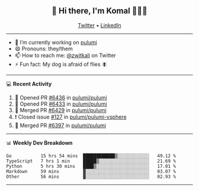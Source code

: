 <h2 align="center"> 👋 Hi there, I'm Komal 🧑🏾‍💻 </h2>
<p align="center">
    <a href="https://twitter.com/zwitkali">Twitter</a> •
    <a href="https://www.linkedin.com/in/komal-ali/">LinkedIn</a>
</p>

--------

- 🔭 I’m currently working on [pulumi](https://github.com/pulumi/pulumi)
- 😄 Pronouns: they/them
- 📫 How to reach me: [@zwitkali](https://twitter.com/zwitkali) on Twitter
- ⚡ Fun fact: My dog is afraid of flies 🪰

--------
💻 **Recent Activity**

<!--START_SECTION:activity-->
1. 💪 Opened PR [#6436](https://github.com/pulumi/pulumi/pull/6436) in [pulumi/pulumi](https://github.com/pulumi/pulumi)
2. 💪 Opened PR [#6433](https://github.com/pulumi/pulumi/pull/6433) in [pulumi/pulumi](https://github.com/pulumi/pulumi)
3. 🎉 Merged PR [#6429](https://github.com/pulumi/pulumi/pull/6429) in [pulumi/pulumi](https://github.com/pulumi/pulumi)
4. ❗️ Closed issue [#127](https://github.com/pulumi/pulumi-vsphere/issues/127) in [pulumi/pulumi-vsphere](https://github.com/pulumi/pulumi-vsphere)
5. 🎉 Merged PR [#6397](https://github.com/pulumi/pulumi/pull/6397) in [pulumi/pulumi](https://github.com/pulumi/pulumi)
<!--END_SECTION:activity-->

--------

📊 **Weekly Dev Breakdown**
<!--START_SECTION:waka-->
```text
Go           15 hrs 54 mins  ████████████▒░░░░░░░░░░░░   49.12 % 
TypeScript   7 hrs 1 min     █████▒░░░░░░░░░░░░░░░░░░░   21.69 % 
Python       5 hrs 30 mins   ████▒░░░░░░░░░░░░░░░░░░░░   17.01 % 
Markdown     59 mins         ▓░░░░░░░░░░░░░░░░░░░░░░░░   03.07 % 
Other        56 mins         ▓░░░░░░░░░░░░░░░░░░░░░░░░   02.93 % 
```
<!--END_SECTION:waka-->

--------